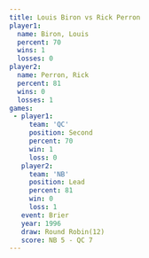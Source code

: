 ```yaml
---
title: Louis Biron vs Rick Perron
player1:            
  name: Biron, Louis
  percent: 70       
  wins: 1           
  losses: 0         
player2:            
  name: Perron, Rick
  percent: 81       
  wins: 0           
  losses: 1         
games:
 - player1:          
     team: 'QC'      
     position: Second
     percent: 70     
     win: 1          
     loss: 0         
   player2:        
     team: 'NB'    
     position: Lead
     percent: 81   
     win: 0        
     loss: 1       
   event: Brier         
   year: 1996           
   draw: Round Robin(12)
   score: NB 5 - QC 7   
---
```

